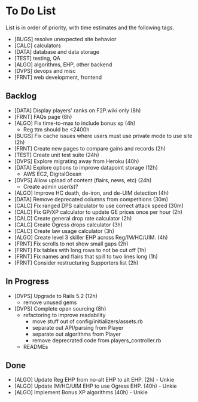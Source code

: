 # To Do List

List is in order of priority, with time estimates and the following tags.

* [BUGS] resolve unexpected site behavior
* [CALC] calculators
* [DATA] database and data storage
* [TEST] testing, QA
* [ALGO] algorithms, EHP, other backend
* [DVPS] devops and misc
* [FRNT] web development, frontend

## Backlog

* [DATA] Display players' ranks on F2P.wiki only (8h)
* [FRNT] FAQs page (8h)
* [ALGO] Fix time-to-max to include bonus xp (4h)
  * Reg ttm should be <2400h
* [BUGS] Fix cache issues where users must use private mode to use site (2h)
* [FRNT] Create new pages to compare gains and records (2h)
* [TEST] Create unit test suite (24h)
* [DVPS] Explore migrating away from Heroku (40h)
* [DATA] Explore options to improve datapoint storage (12h)
  * AWS EC2, DigitalOcean
* [DVPS] Allow upload of content (flairs, news, etc) (24h)
  * Create admin user(s)?
* [ALGO] Improve HC death, de-iron, and de-UIM detection (4h)
* [DATA] Remove deprecated columns from competitions (30m)
* [CALC] Fix ranged DPS calculator to use correct attack speed (30m)
* [CALC] Fix GP/XP calculator to update GE prices once per hour (2h)
* [CALC] Create general drop rate calculator (2h)
* [CALC] Create Ogress drops calculator (3h)
* [CALC] Create law usage calculator (3h)
* [ALGO] Create level 3 skiller EHP across Reg/IM/HC/UIM. (4h)
* [FRNT] Fix scrolls to not show small gaps (2h)
* [FRNT] Fix tables with long rows to not be cut off (1h)
* [FRNT] Fix names and flairs that spill to two lines long (1h)
* [FRNT] Consider restructuring Supporters list (2h)

## In Progress

* [DVPS] Upgrade to Rails 5.2 (12h)
  * remove unused gems
* [DVPS] Complete open sourcing (8h)
  * refactoring to improve readability
    * move stuff out of config/initializers/assets.rb
    * separate out API/parsing from Player
    * separate out algorithms from Player
    * remove deprecrated code from players_controller.rb
  * READMEs

## Done

* [ALGO] Update Reg EHP from no-alt EHP to alt EHP. (2h) - Unkie
* [ALGO] Update IM/HC/UIM EHP to use Ogress EHP. (40h) - Unkie
* [ALGO] Implement Bonus XP algorithms (40h) - Unkie
